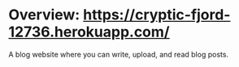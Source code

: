 # Overview: https://cryptic-fjord-12736.herokuapp.com/
A blog website where you can write, upload, and read blog posts.
